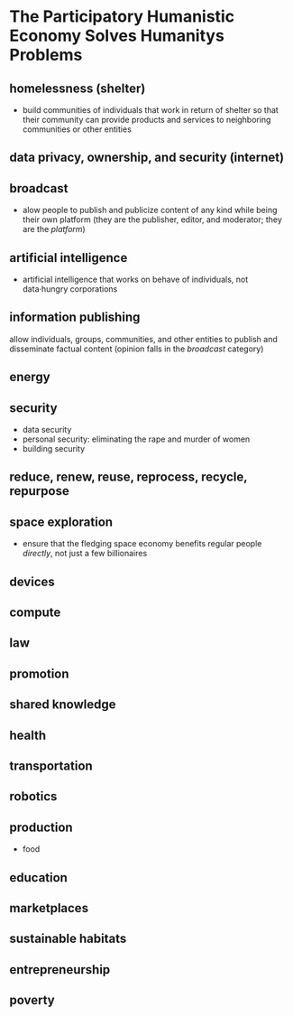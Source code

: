 # The Participatory Humanistic Economy Solves Humanitys Problems


## homelessness (shelter)
* build communities of individuals that work in return of shelter so that their community can provide products and services to neighboring communities or other entities  

## data privacy, ownership, and security (internet)

## broadcast
* alow people to publish and publicize content of any kind while being their own platform (they are the publisher, editor, and moderator; they are the *platform*)  

## artificial intelligence
* artificial intelligence that works on behave of individuals, not data·hungry corporations

## information publishing
allow individuals, groups, communities, and other entities to publish and disseminate factual content (opinion falls in the *broadcast* category)

## energy

## security
* data security
* personal security: eliminating the rape and murder of women
* building security

## reduce, renew, reuse, reprocess, recycle, repurpose

## space exploration
* ensure that the fledging space economy benefits regular people *directly*, not just a few billionaires  

## devices

## compute

## law

## promotion

## shared knowledge

## health

## transportation

## robotics

## production

* food

## education

## marketplaces

## sustainable habitats

## entrepreneurship

## poverty 
